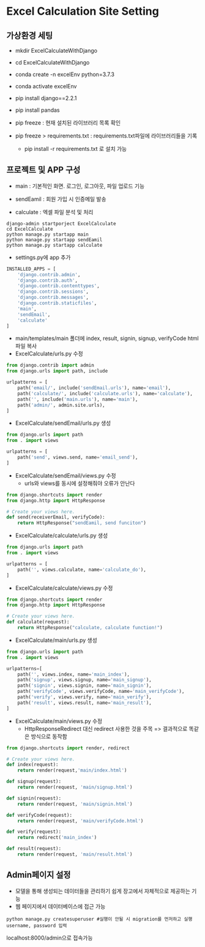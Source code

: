 # Excel Calculation Site Setting

## 가상환경 세팅

- mkdir ExcelCalculateWithDjango
- cd ExcelCalculateWithDjango
- conda create -n excelEnv python=3.7.3
- conda activate excelEnv

- pip install django==2.2.1
- pip install pandas
- pip freeze : 현재 설치된 라이브러리 목록 확인
- pip freeze > requirements.txt : requirements.txt파일에 라이브러리들을 기록
  - pip install -r requirements.txt 로 설치 가능

## 프로젝트 및 APP 구성

- main : 기본적인 화면. 로그인, 로그아웃, 파일 업로드 기능

- sendEamil : 회원 가입 시 인증메일 발송

- calculate : 엑셀 파일 분석 및 처리

```
django-admin startporject ExcelCalculate
cd ExcelCalculate
python manage.py startapp main
python manage.py startapp sendEamil
python manage.py startapp calculate
```

- settings.py에 app 추가

```python
INSTALLED_APPS = [
    'django.contrib.admin',
    'django.contrib.auth',
    'django.contrib.contenttypes',
    'django.contrib.sessions',
    'django.contrib.messages',
    'django.contrib.staticfiles',
    'main',
    'sendEmail',
    'calculate'
]
```

- main/templates/main 폴더에 index, result, signin, signup, verifyCode html 파일 복사
- ExcelCalculate/urls.py 수정

```python
from django.contrib import admin
from django.urls import path, include

urlpatterns = [
    path('email/', include('sendEmail.urls'), name='email'),
    path('calculate/', include('calculate.urls'), name='calculate'),
    path('', include('main.urls'), name='main'),
    path('admin/', admin.site.urls),
]
```

- ExcelCalculate/sendEmail/urls.py 생성

```python
from django.urls import path
from . import views

urlpatterns = [
    path('send', views.send, name='email_send'),
]
```

- ExcelCalculate/sendEmail/views.py 수정
  - urls와 views를 동시에 설정해줘야 오류가 안난다

```python
from django.shortcuts import render
from django.http import HttpResponse

# Create your views here.
def send(receiverEmail, verifyCode):
    return HttpResponse("sendEamil, send funciton")
```

- ExcelCalculate/calculate/urls.py 생성

```python
from django.urls import path
from . import views

urlpatterns = [
    path('', views.calculate, name='calculate_do'),
]
```

- ExcelCalculate/calculate/views.py 수정

```python
from django.shortcuts import render
from django.http import HttpResponse

# Create your views here.
def calculate(request):
    return HttpResponse("calculate, calculate function!")
```

- ExcelCalculate/main/urls.py 생성

```python
from django.urls import path
from . import views

urlpatterns=[
    path('', views.index, name='main_index'),
    path('signup', views.signup, name='main_signup'),
    path('signin', views.signin, name='main_signin'),
    path('verifyCode', views.verifyCode, name='main_verifyCode'),
    path('verify', views.verify, name='main_verify'),
    path('result', views.result, name='main_result'),
]
```

- ExcelCalculate/main/views.py 수정
  - HttpResponseRedirect 대신 redirect 사용한 것을 주목 => 결과적으로 똑같은 방식으로 동작함

```python
from django.shortcuts import render, redirect

# Create your views here.
def index(request):
    return render(request,'main/index.html')

def signup(request):
    return render(request, 'main/signup.html')

def signin(request):
    return render(request, 'main/signin.html')

def verifyCode(request):
    return render(request, 'main/verifyCode.html')

def verify(request):
    return redirect('main_index')

def result(request):
    return render(request, 'main/result.html')
```

## Admin페이지 설정

- 모델을 통해 생성되는 데이터들을 관리하기 쉽게 장고에서 자체적으로 제공하는 기능
- 웹 페이지에서 데이터베이스에 접근 가능

```
python manage.py createsuperuser #실행이 안될 시 migration를 먼저하고 실행
username, password 입력
```

localhost:8000/admin으로 접속가능

